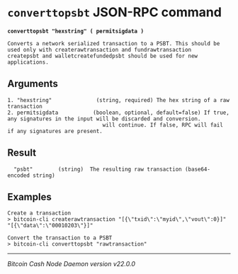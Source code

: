 `converttopsbt` JSON-RPC command
================================

**`converttopsbt "hexstring" ( permitsigdata )`**

```
Converts a network serialized transaction to a PSBT. This should be used only with createrawtransaction and fundrawtransaction
createpsbt and walletcreatefundedpsbt should be used for new applications.
```

Arguments
---------

```
1. "hexstring"              (string, required) The hex string of a raw transaction
2. permitsigdata           (boolean, optional, default=false) If true, any signatures in the input will be discarded and conversion.
                              will continue. If false, RPC will fail if any signatures are present.
```

Result
------

```
  "psbt"        (string)  The resulting raw transaction (base64-encoded string)
```

Examples
--------

```
Create a transaction
> bitcoin-cli createrawtransaction "[{\"txid\":\"myid\",\"vout\":0}]" "[{\"data\":\"00010203\"}]"

Convert the transaction to a PSBT
> bitcoin-cli converttopsbt "rawtransaction"
```

***

*Bitcoin Cash Node Daemon version v22.0.0*
